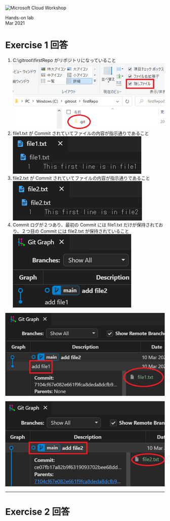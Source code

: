 ![Microsoft Cloud Workshop](images/ms-cloud-workshop.png)

Hands-on lab  
Mar 2021

# **Exercise 1 回答**

1. C:\gitroot\firstRepo がリポジトリになっていること  
  ![](images/gitExercise-Ans01-01.png)
2. file1.txt が Commit されていてファイルの内容が指示通りであること  
  ![](images/gitExercise-Ans01-02.png)
3. file2.txt が Commit されていてファイルの内容が指示通りであること  
  ![](images/gitExercise-Ans01-03.png)
4. Commit ログが２つあり、最初の Commit には file1.txt だけが保持されており、２つ目の Commit には file2.txt が保持されていること  
  ![](images/gitExercise-Ans01-04.png)

  ![](images/gitExercise-Ans01-05.png)

  ![](images/gitExercise-Ans01-06.png)

***

# **Exercise 2 回答**
